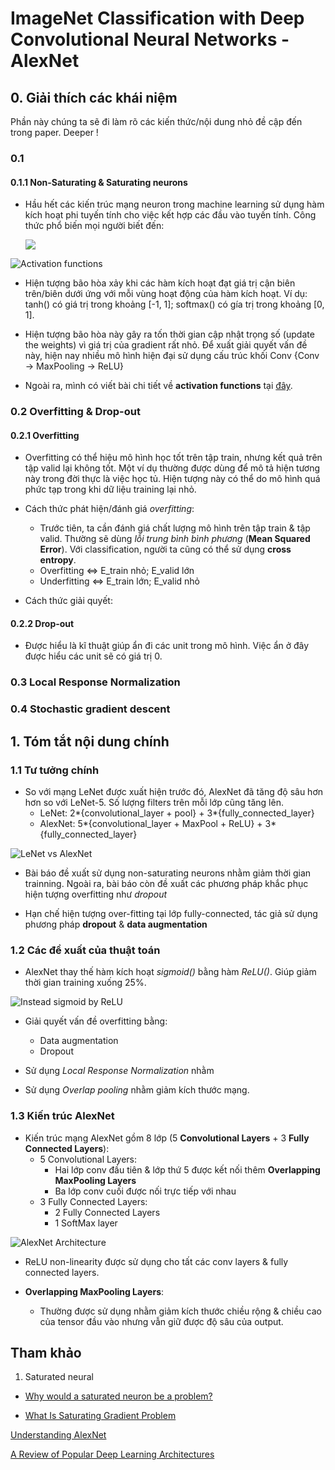 # ImageNet Classification with Deep Convolutional Neural Networks - AlexNet 


## 0. Giải thích các khái niệm 

Phần này chúng ta sẽ đi làm rõ các kiến thức/nội dung nhỏ đề cập đến trong paper. Deeper !

### 0.1 

#### 0.1.1 Non-Saturating & Saturating neurons

+ Hầu hết các kiến trúc mạng neuron trong machine learning sử dụng hàm kích hoạt phi tuyến tính cho việc kết hợp các đầu vào tuyến tính. Công thức phổ biến mọi người biết đến: 

    <img src="https://render.githubusercontent.com/render/math?math=g(b_j + sum_{i}(w_i,_jx_j))">

![Activation functions](figures/Activation_functions.png)

+ Hiện tượng bão hòa xảy khi các hàm kích hoạt đạt giá trị cận biên trên/biên dưới ứng với mỗi vùng hoạt động của hàm kích hoạt. Ví dụ: tanh() có giá trị trong khoảng [-1, 1]; softmax() có gía trị trong khoảng [0, 1]. 

+ Hiện tượng bão hòa này gây ra tốn thời gian cập nhật trọng số  (update the weights) vì giá trị của gradient rất nhỏ. Để xuất giải quyết vấn đề này, hiện nay nhiều mô hình hiện đại sử dụng cấu trúc khối Conv {Conv -> MaxPooling -> ReLU}

+ Ngoài ra, mình có viết bài chi tiết về **activation functions** tại [đây](https://github.com/Doan-Nguyen/Deep_Learning_Notes/blob/master/Topics/Activations%20Functions.md).

### 0.2 Overfitting & Drop-out 

#### 0.2.1 Overfitting 
+ Overfitting có thể hiệu mô hình học tốt trên tập train, nhưng kết quả trên tập valid lại không tốt. Một ví dụ thường được dùng để mô tả hiện tương này trong đời thực là việc học tủ. Hiện tượng này có thể do mô hình quá phức tạp trong khi dữ liệu training lại nhỏ.

+ Cách thức phát hiện/đánh giá *overfitting*:
    - Trước tiên, ta cần đánh giá chất lượng mô hình trên tập train & tập valid. Thường sẽ dùng *lỗi trung bình bình phương* (**Mean Squared Error**). Với classification, người ta cũng có thể sử dụng **cross entropy**.
    - Overfitting <=> E_train nhỏ; E_valid lớn
    - Underfitting <=> E_train lớn; E_valid nhỏ

+ Cách thức giải quyết:

#### 0.2.2 Drop-out 
+ Được hiểu là kĩ thuật giúp ẩn đi các unit trong mô hình. Việc ẩn ở đây được hiểu các unit sẽ có giá trị 0.

### 0.3 Local Response Normalization

### 0.4 Stochastic gradient descent


## 1. Tóm tắt nội dung chính 

### 1.1 Tư tưởng chính 
+ So với mạng LeNet được xuất hiện trước đó, AlexNet đã tăng độ sâu hơn hơn so với LeNet-5. Số lượng filters trên mỗi lớp cũng tăng lên. 
    - LeNet: 2*{convolutional_layer + pool} + 3*{fully_connected_layer}
    - AlexNet: 5*{convolutional_layer + MaxPool + ReLU} + 3*{fully_connected_layer}

    
![LeNet vs AlexNet](figures/lenet_alexnet.png)


+ Bài báo đề xuất sử dụng non-saturating neurons nhằm giảm thời gian trainning. Ngoài ra, bài báo còn đề xuất các phương pháp khắc phục hiện tượng overfitting như *dropout*

+ Hạn chế hiện tượng over-fitting tại lớp fully-connected, tác giả sử dụng phương pháp **dropout** & **data augmentation**



### 1.2 Các đề xuất của thuật toán 

+ AlexNet thay thế hàm kích hoạt *sigmoid()* bằng hàm *ReLU()*. Giúp giảm thời gian training xuống 25%.

![Instead sigmoid by ReLU](figures/instead_sigmoid_relu.png)

+ Giải quyết vấn đề overfitting bằng:
    - Data augmentation
    - Dropout

+ Sử dụng *Local Response Normalization* nhằm 

+ Sử dụng *Overlap pooling* nhằm giảm kích thước mạng.


### 1.3 Kiến trúc AlexNet

+ Kiến trúc mạng AlexNet gồm 8 lớp (5 **Convolutional Layers** + 3 **Fully Connected Layers**):
    - 5 Convolutional Layers:
        - Hai lớp conv đầu tiên & lớp thứ 5 được kết nối thêm **Overlapping MaxPooling Layers**
        - Ba lớp conv cuối được nối trực tiếp với nhau
    - 3 Fully Connected Layers:
        - 2 Fully Connected Layers 
        - 1 SoftMax layer

![AlexNet Architecture](figures/AlexNet-1.png)

+ ReLU non-linearity được sử dụng cho tất các conv layers & fully connected layers.

+ **Overlapping MaxPooling Layers**:
    - Thường được sử dụng nhằm giảm kích thước chiều rộng & chiều cao của tensor đầu vào nhưng vẫn giữ được độ sâu của output.


## Tham khảo

1. Saturated neural

+ [Why would a saturated neuron be a problem?](https://www.quora.com/Why-would-a-saturated-neuron-be-a-problem)

+ [What Is Saturating Gradient Problem](https://datascience.stackexchange.com/questions/27665/what-is-saturating-gradient-problem#:~:text=Saturating%20means%20that%20after%20some,a%20solution%20for%20this%20problem.)

[Understanding AlexNet](https://www.learnopencv.com/understanding-alexnet/#:~:text=AlexNet%20consists%20of%205%20Convolutional,kernels%20of%20the%20same%20size.)

[A Review of Popular Deep Learning Architectures](https://blog.paperspace.com/popular-deep-learning-architectures-alexnet-vgg-googlenet/)